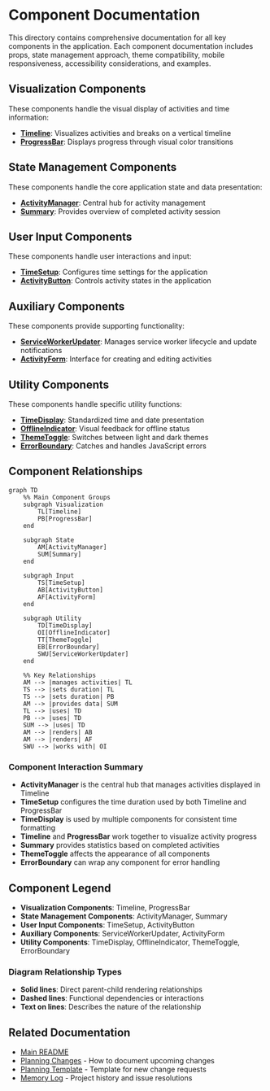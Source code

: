 # Component Documentation

This directory contains comprehensive documentation for all key components in the application. Each component documentation includes props, state management approach, theme compatibility, mobile responsiveness, accessibility considerations, and examples.

## Visualization Components

These components handle the visual display of activities and time information:

- [**Timeline**](./Timeline.md): Visualizes activities and breaks on a vertical timeline
- [**ProgressBar**](./ProgressBar.md): Displays progress through visual color transitions

## State Management Components

These components handle the core application state and data presentation:

- [**ActivityManager**](./ActivityManager.md): Central hub for activity management
- [**Summary**](./Summary.md): Provides overview of completed activity session

## User Input Components

These components handle user interactions and input:

- [**TimeSetup**](./TimeSetup.md): Configures time settings for the application
- [**ActivityButton**](./ActivityButton.md): Controls activity states in the application

## Auxiliary Components

These components provide supporting functionality:

- [**ServiceWorkerUpdater**](./ServiceWorkerUpdater.md): Manages service worker lifecycle and update notifications
- [**ActivityForm**](./ActivityForm.md): Interface for creating and editing activities

## Utility Components

These components handle specific utility functions:

- [**TimeDisplay**](./TimeDisplay.md): Standardized time and date presentation
- [**OfflineIndicator**](./OfflineIndicator.md): Visual feedback for offline status
- [**ThemeToggle**](./ThemeToggle.md): Switches between light and dark themes
- [**ErrorBoundary**](./ErrorBoundary.md): Catches and handles JavaScript errors

## Component Relationships

```mermaid
graph TD
    %% Main Component Groups
    subgraph Visualization
        TL[Timeline]
        PB[ProgressBar]
    end
    
    subgraph State
        AM[ActivityManager]
        SUM[Summary]
    end
    
    subgraph Input
        TS[TimeSetup]
        AB[ActivityButton]
        AF[ActivityForm]
    end
    
    subgraph Utility
        TD[TimeDisplay]
        OI[OfflineIndicator]
        TT[ThemeToggle]
        EB[ErrorBoundary]
        SWU[ServiceWorkerUpdater]
    end
    
    %% Key Relationships
    AM --> |manages activities| TL
    TS --> |sets duration| TL
    TS --> |sets duration| PB
    AM --> |provides data| SUM
    TL --> |uses| TD
    PB --> |uses| TD
    SUM --> |uses| TD
    AM --> |renders| AB
    AM --> |renders| AF
    SWU --> |works with| OI
```

### Component Interaction Summary

- **ActivityManager** is the central hub that manages activities displayed in Timeline
- **TimeSetup** configures the time duration used by both Timeline and ProgressBar
- **TimeDisplay** is used by multiple components for consistent time formatting
- **Timeline** and **ProgressBar** work together to visualize activity progress
- **Summary** provides statistics based on completed activities
- **ThemeToggle** affects the appearance of all components
- **ErrorBoundary** can wrap any component for error handling

## Component Legend

- **Visualization Components**: Timeline, ProgressBar
- **State Management Components**: ActivityManager, Summary  
- **User Input Components**: TimeSetup, ActivityButton
- **Auxiliary Components**: ServiceWorkerUpdater, ActivityForm
- **Utility Components**: TimeDisplay, OfflineIndicator, ThemeToggle, ErrorBoundary

### Diagram Relationship Types

- **Solid lines**: Direct parent-child rendering relationships
- **Dashed lines**: Functional dependencies or interactions
- **Text on lines**: Describes the nature of the relationship

## Related Documentation

- [Main README](../../README.md)
- [Planning Changes](../PLANNED_CHANGES.md) - How to document upcoming changes
- [Planning Template](../templates/PLANNED_CHANGES_TEMPLATE.md) - Template for new change requests
- [Memory Log](../MEMORY_LOG.md) - Project history and issue resolutions
